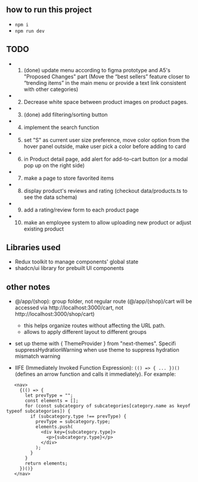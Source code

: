 ## how to run this project

- `npm i`
- `npm run dev`

## TODO

- 1. (done) update menu according to figma prototype and A5's "Proposed Changes" part (Move the “best sellers” feature closer to “trending items” in the main menu or provide a text link consistent with other categories)
- 2. Decrease white space between product images on product pages.
- 3. (done) add filtering/sorting button
- 4. implement the search function
- 5. set "S" as current user size preference, move color option from the hover panel outside, make user pick a color before adding to card
- 6. in Product detail page, add alert for add-to-cart button (or a modal pop up on the right side)

- 7. make a page to store favorited items
- 8. display product's reviews and rating (checkout data/products.ts to see the data schema)
- 9. add a rating/review form to each product page
- 10. make an employee system to allow uploading new product or adjust existing product

## Libraries used

- Redux toolkit to manage components' global state
- shadcn/ui library for prebuilt UI components

## other notes

- @/app/(shop): group folder, not regular route (@/app/(shop)/cart will be accessed via http://localhost:3000/cart, not http://localhost:3000/shop/cart)

  - this helps organize routes without affecting the URL path.
  - allows to apply different layout to different groups

- set up theme with { ThemeProvider } from "next-themes". Specifi suppressHydrationWarning when use theme to suppress hydration mismatch warning
- IIFE (Immediately Invoked Function Expression): `(() => { ... })()` (defines an arrow function and calls it immediately). For example:

```
   <nav>
     {(() => {
       let prevType = "";
       const elements = [];
       for (const subcategory of subcategories[category.name as keyof typeof subcategories]) {
         if (subcategory.type !== prevType) {
           prevType = subcategory.type;
           elements.push(
             <div key={subcategory.type}>
               <p>{subcategory.type}</p>
             </div>
           );
         }
       }
       return elements;
     })()}
   </nav>
```
